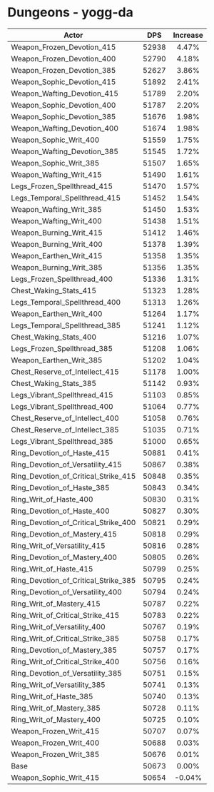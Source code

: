 # Dungeons - yogg-da
| Actor | DPS | Increase |
|---|:---:|:---:|
|Weapon_Frozen_Devotion_415|52938|4.47%|
|Weapon_Frozen_Devotion_400|52790|4.18%|
|Weapon_Frozen_Devotion_385|52627|3.86%|
|Weapon_Sophic_Devotion_415|51892|2.41%|
|Weapon_Wafting_Devotion_415|51789|2.20%|
|Weapon_Sophic_Devotion_400|51787|2.20%|
|Weapon_Sophic_Devotion_385|51676|1.98%|
|Weapon_Wafting_Devotion_400|51674|1.98%|
|Weapon_Sophic_Writ_400|51559|1.75%|
|Weapon_Wafting_Devotion_385|51545|1.72%|
|Weapon_Sophic_Writ_385|51507|1.65%|
|Weapon_Wafting_Writ_415|51490|1.61%|
|Legs_Frozen_Spellthread_415|51470|1.57%|
|Legs_Temporal_Spellthread_415|51452|1.54%|
|Weapon_Wafting_Writ_385|51450|1.53%|
|Weapon_Wafting_Writ_400|51438|1.51%|
|Weapon_Burning_Writ_415|51412|1.46%|
|Weapon_Burning_Writ_400|51378|1.39%|
|Weapon_Earthen_Writ_415|51358|1.35%|
|Weapon_Burning_Writ_385|51356|1.35%|
|Legs_Frozen_Spellthread_400|51336|1.31%|
|Chest_Waking_Stats_415|51323|1.28%|
|Legs_Temporal_Spellthread_400|51313|1.26%|
|Weapon_Earthen_Writ_400|51264|1.17%|
|Legs_Temporal_Spellthread_385|51241|1.12%|
|Chest_Waking_Stats_400|51216|1.07%|
|Legs_Frozen_Spellthread_385|51208|1.06%|
|Weapon_Earthen_Writ_385|51202|1.04%|
|Chest_Reserve_of_Intellect_415|51178|1.00%|
|Chest_Waking_Stats_385|51142|0.93%|
|Legs_Vibrant_Spellthread_415|51103|0.85%|
|Legs_Vibrant_Spellthread_400|51064|0.77%|
|Chest_Reserve_of_Intellect_400|51058|0.76%|
|Chest_Reserve_of_Intellect_385|51035|0.71%|
|Legs_Vibrant_Spellthread_385|51000|0.65%|
|Ring_Devotion_of_Haste_415|50881|0.41%|
|Ring_Devotion_of_Versatility_415|50867|0.38%|
|Ring_Devotion_of_Critical_Strike_415|50848|0.35%|
|Ring_Devotion_of_Haste_385|50843|0.34%|
|Ring_Writ_of_Haste_400|50830|0.31%|
|Ring_Devotion_of_Haste_400|50827|0.30%|
|Ring_Devotion_of_Critical_Strike_400|50821|0.29%|
|Ring_Devotion_of_Mastery_415|50818|0.29%|
|Ring_Writ_of_Versatility_415|50816|0.28%|
|Ring_Devotion_of_Mastery_400|50805|0.26%|
|Ring_Writ_of_Haste_415|50799|0.25%|
|Ring_Devotion_of_Critical_Strike_385|50795|0.24%|
|Ring_Devotion_of_Versatility_400|50794|0.24%|
|Ring_Writ_of_Mastery_415|50787|0.22%|
|Ring_Writ_of_Critical_Strike_415|50783|0.22%|
|Ring_Writ_of_Versatility_400|50767|0.19%|
|Ring_Writ_of_Critical_Strike_385|50758|0.17%|
|Ring_Devotion_of_Mastery_385|50757|0.17%|
|Ring_Writ_of_Critical_Strike_400|50756|0.16%|
|Ring_Devotion_of_Versatility_385|50751|0.15%|
|Ring_Writ_of_Versatility_385|50741|0.13%|
|Ring_Writ_of_Haste_385|50740|0.13%|
|Ring_Writ_of_Mastery_385|50728|0.11%|
|Ring_Writ_of_Mastery_400|50725|0.10%|
|Weapon_Frozen_Writ_415|50707|0.07%|
|Weapon_Frozen_Writ_400|50688|0.03%|
|Weapon_Frozen_Writ_385|50676|0.01%|
|Base|50673|0.00%|
|Weapon_Sophic_Writ_415|50654|-0.04%|
